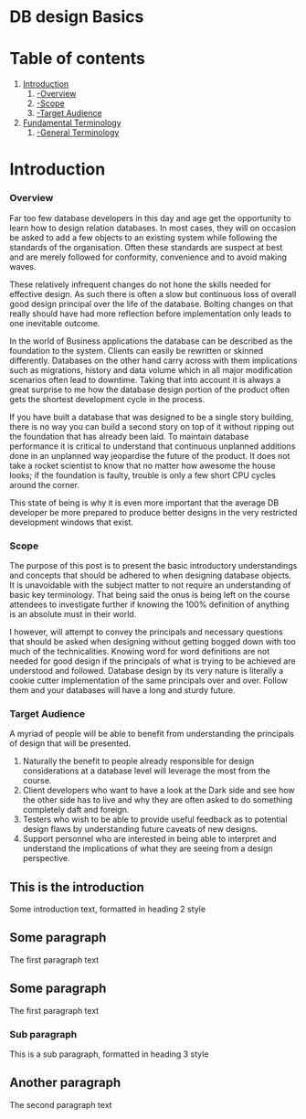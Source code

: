 # DB design Basics


# Table of contents
1. [Introduction](#introduction)
	1. [-Overview](#overview)
    2. [-Scope](#scope)
    3. [-Target Audience](#targetaudience)
2. [Fundamental Terminology](#terminology)
    1. [-General Terminology](#generalterminology)


<a name="introduction"></a>

# Introduction

<a name="overview"></a>

### Overview

Far too few database developers in this day and age get the opportunity to learn how to design relation databases.  In most cases, they will on occasion be asked to add a few objects to an existing system while following the standards of the organisation.  Often these standards are suspect at best and are merely followed for conformity, convenience and to avoid making waves. 

These relatively infrequent changes do not hone the skills needed for effective design.  As such there is often a slow but continuous loss of overall good design principal over the life of the database.  Bolting changes on that really should have had more reflection before implementation only leads to one inevitable outcome.

In the world of Business applications the database can be described as the foundation to the system.   Clients can easily be rewritten or skinned differently.  Databases on the other hand carry across with them implications such as migrations, history and data volume which in all major modification scenarios often lead to downtime.  Taking that into account it is always a great surprise to me how the database design portion of the product often gets the shortest development cycle in the process.

If you have built a database that was designed to be a single story building, there is no way you can build a second story on top of it without ripping out the foundation that has already been laid.  To maintain database performance it is critical to understand that continuous unplanned additions done in an unplanned way jeopardise the future of the product.  It does not take a rocket scientist to know that no matter how awesome the house looks; if the foundation is faulty, trouble is only a few short CPU cycles around the corner.

This state of being is why it is even more important that the average DB developer be more prepared to produce better designs in the very restricted development windows that exist.

<a name="scope"></a>

### Scope

The purpose of this post is to present the basic introductory understandings and concepts that should be adhered to when designing database objects.  It is unavoidable with the subject matter to not require an understanding of basic key terminology.  That being said the onus is being left on the course attendees to investigate further if knowing the 100% definition of anything is an absolute must in their world.

I however, will attempt to convey the principals and necessary questions that should be asked when designing without getting bogged down with too much of the technicalities.  Knowing word for word definitions are not needed for good design if the principals of what is trying to be achieved are understood and followed.  Database design by its very nature is literally a cookie cutter implementation of the same principals over and over.  Follow them and your databases will have a long and sturdy future.

<a name="targetaudience"></a>

### Target Audience

A myriad of people will be able to benefit from understanding the principals of design that will be presented.

1.	Naturally the benefit to people already responsible for design considerations at a database level will leverage the most from the course.
2.	Client developers who want to have a look at the Dark side and see how the other side has to live and why they are often asked to do something completely daft and foreign.
3.	Testers who wish to be able to provide useful feedback as to potential design flaws by understanding future caveats of new designs.
4.	Support personnel who are interested in being able to interpret and understand the implications of what they are seeing from a design perspective.



## This is the introduction 
Some introduction text, formatted in heading 2 style

## Some paragraph <a name="paragraph1"></a>
The first paragraph text

## Some paragraph <a name="paragraph1"></a>
The first paragraph text

### Sub paragraph <a name="subparagraph1"></a>
This is a sub paragraph, formatted in heading 3 style

## Another paragraph <a name="paragraph2"></a>
The second paragraph text
